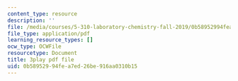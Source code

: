 ```yaml
---
content_type: resource
description: ''
file: /media/courses/5-310-laboratory-chemistry-fall-2019/0b58952994fea7ed26be916aa0310b15_J23egLCM2tc.pdf
file_type: application/pdf
learning_resource_types: []
ocw_type: OCWFile
resourcetype: Document
title: 3play pdf file
uid: 0b589529-94fe-a7ed-26be-916aa0310b15
---
```

